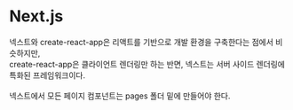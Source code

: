 # Next.js

넥스트와 create-react-app은 리액트를 기반으로 개발 환경을 구축한다는 점에서 비슷하지만, <br />
create-react-app은 클라이언트 렌더링만 하는 반면, 넥스트는 서버 사이드 렌더링에 특화된 프레임워크이다.
<br /> <br />
넥스트에서 모든 페이지 컴포넌트는 pages 폴더 밑에 만들어야 한다.
